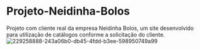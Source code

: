 # Projeto-Neidinha-Bolos
Projeto com cliente real da empresa Neidinha Bolos, um site desenvolvido para utilização de catálogos conforme a solicitação do cliente.
![229258888-243a06b0-db45-4fdd-b3ee-598950749a99](https://github.com/rafaelgooomes/Projeto-Neidinha-Bolos/assets/112522931/9a193b29-c89a-4215-a4a4-3b0b5a9d5131)
